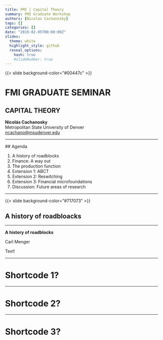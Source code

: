 ```yaml
---
title: FMI | Capital Theory
summary: FMI Graduate Workshop
authors: [Nicolas Cachanosky]
tags: []
categories: []
date: "2019-02-05T00:00:00Z"
slides:
  theme: white
  highlight_style: github
  reveal_options:
    hash: true
    #slideNumber: true
---
```


{{< slide background-color="#00447c" >}}

# FMI GRADUATE SEMINAR

## CAPITAL THEORY

**Nicolás Cachanosky**  
Metropolitan State University of Denver  
ncachano@msudenver.edu

---

<div id="right"><p data-markdown>
## Agenda

1. A history of roadblocks
2. Finance: A way out
3. The production function
3. Extension 1: ABCT
4. Extension 2: Reswitching
6. Extension 3: Financial microfoundations
7. Discussion: Future areas of research
</p></div>

---
{{< slide background-color="#717073" >}}
## A history of roadbloacks

---

<div id="left"><p data-markdown>

**A history of roadblocks**  

Carl Menger
</p></div>

<div id="right"><p data-markdown>
Text!
</p></div>

---

# Shortcode 1?


---

# Shortcode 2?


---

# Shortcode 3? 



